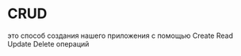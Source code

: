 # CRUD
это способ создания нашего приложения с помощью Create Read Update Delete операций                                        
